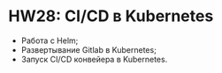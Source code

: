 # HW28: CI/CD в Kubernetes

- Работа с Helm;
- Развертывание Gitlab в Kubernetes;
- Запуск CI/CD конвейера в Kubernetes.
